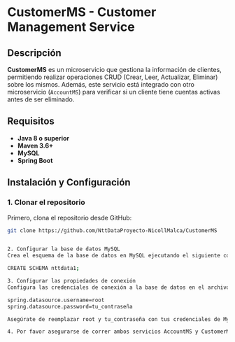 # CustomerMS - Customer Management Service

## Descripción

**CustomerMS** es un microservicio que gestiona la información de clientes, permitiendo realizar operaciones CRUD (Crear, Leer, Actualizar, Eliminar) sobre los mismos. Además, este servicio está integrado con otro microservicio (`AccountMS`) para verificar si un cliente tiene cuentas activas antes de ser eliminado.

## Requisitos

- **Java 8 o superior**
- **Maven 3.6+**
- **MySQL**
- **Spring Boot**

## Instalación y Configuración

### 1. Clonar el repositorio

Primero, clona el repositorio desde GitHub:

```bash
git clone https://github.com/NttDataProyecto-NicollMalca/CustomerMS


2. Configurar la base de datos MySQL
Crea el esquema de la base de datos en MySQL ejecutando el siguiente comando:

CREATE SCHEMA nttdata1;

3. Configurar las propiedades de conexión
Configura las credenciales de conexión a la base de datos en el archivo src/main/resources/application.properties:

spring.datasource.username=root
spring.datasource.password=tu_contraseña

Asegúrate de reemplazar root y tu_contraseña con tus credenciales de MySQL.

4. Por favor asegurarse de correr ambos servicios AccountMS y CustomerMS a la vez, ya que dependen del otro
